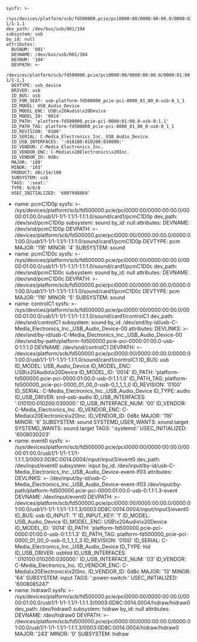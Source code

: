     sysfs: >-
      /sys/devices/platform/scb/fd500000.pcie/pci0000:00/0000:00:00.0/0000:01:00.0/usb1/1-1/1-1.1
    dev_path: /dev/bus/usb/001/104
    subsystem: usb
    by_id: null
    attributes:
      BUSNUM: '001'
      DEVNAME: /dev/bus/usb/001/104
      DEVNUM: '104'
      DEVPATH: >-
        /devices/platform/scb/fd500000.pcie/pci0000:00/0000:00:00.0/0000:01:00.0/usb1/1-1/1-1.1
      DEVTYPE: usb_device
      DRIVER: usb
      ID_BUS: usb
      ID_FOR_SEAT: usb-platform-fd500000_pcie-pci-0000_01_00_0-usb-0_1_1
      ID_MODEL: USB_Audio_Device
      ID_MODEL_ENC: USB\x20Audio\x20Device
      ID_MODEL_ID: '0014'
      ID_PATH: 'platform-fd500000.pcie-pci-0000:01:00.0-usb-0:1.1'
      ID_PATH_TAG: platform-fd500000_pcie-pci-0000_01_00_0-usb-0_1_1
      ID_REVISION: '0100'
      ID_SERIAL: C-Media_Electronics_Inc._USB_Audio_Device
      ID_USB_INTERFACES: ':010100:010200:030000:'
      ID_VENDOR: C-Media_Electronics_Inc.
      ID_VENDOR_ENC: C-Media\x20Electronics\x20Inc.
      ID_VENDOR_ID: 0d8c
      MAJOR: '189'
      MINOR: '103'
      PRODUCT: d8c/14/100
      SUBSYSTEM: usb
      TAGS: ':seat:'
      TYPE: 0/0/0
      USEC_INITIALIZED: '6007998869'
  - name: pcmC1D0p
    sysfs: >-
      /sys/devices/platform/scb/fd500000.pcie/pci0000:00/0000:00:00.0/0000:01:00.0/usb1/1-1/1-1.1/1-1.1:1.0/sound/card1/pcmC1D0p
    dev_path: /dev/snd/pcmC1D0p
    subsystem: sound
    by_id: null
    attributes:
      DEVNAME: /dev/snd/pcmC1D0p
      DEVPATH: >-
        /devices/platform/scb/fd500000.pcie/pci0000:00/0000:00:00.0/0000:01:00.0/usb1/1-1/1-1.1/1-1.1:1.0/sound/card1/pcmC1D0p
      DEVTYPE: pcm
      MAJOR: '116'
      MINOR: '4'
      SUBSYSTEM: sound
  - name: pcmC1D0c
    sysfs: >-
      /sys/devices/platform/scb/fd500000.pcie/pci0000:00/0000:00:00.0/0000:01:00.0/usb1/1-1/1-1.1/1-1.1:1.0/sound/card1/pcmC1D0c
    dev_path: /dev/snd/pcmC1D0c
    subsystem: sound
    by_id: null
    attributes:
      DEVNAME: /dev/snd/pcmC1D0c
      DEVPATH: >-
        /devices/platform/scb/fd500000.pcie/pci0000:00/0000:00:00.0/0000:01:00.0/usb1/1-1/1-1.1/1-1.1:1.0/sound/card1/pcmC1D0c
      DEVTYPE: pcm
      MAJOR: '116'
      MINOR: '5'
      SUBSYSTEM: sound
  - name: controlC1
    sysfs: >-
      /sys/devices/platform/scb/fd500000.pcie/pci0000:00/0000:00:00.0/0000:01:00.0/usb1/1-1/1-1.1/1-1.1:1.0/sound/card1/controlC1
    dev_path: /dev/snd/controlC1
    subsystem: sound
    by_id: /dev/snd/by-id/usb-C-Media_Electronics_Inc._USB_Audio_Device-00
    attributes:
      DEVLINKS: >-
        /dev/snd/by-id/usb-C-Media_Electronics_Inc._USB_Audio_Device-00
        /dev/snd/by-path/platform-fd500000.pcie-pci-0000:01:00.0-usb-0:1.1:1.0
      DEVNAME: /dev/snd/controlC1
      DEVPATH: >-
        /devices/platform/scb/fd500000.pcie/pci0000:00/0000:00:00.0/0000:01:00.0/usb1/1-1/1-1.1/1-1.1:1.0/sound/card1/controlC1
      ID_BUS: usb
      ID_MODEL: USB_Audio_Device
      ID_MODEL_ENC: USB\x20Audio\x20Device
      ID_MODEL_ID: '0014'
      ID_PATH: 'platform-fd500000.pcie-pci-0000:01:00.0-usb-0:1.1:1.0'
      ID_PATH_TAG: platform-fd500000_pcie-pci-0000_01_00_0-usb-0_1_1_1_0
      ID_REVISION: '0100'
      ID_SERIAL: C-Media_Electronics_Inc._USB_Audio_Device
      ID_TYPE: audio
      ID_USB_DRIVER: snd-usb-audio
      ID_USB_INTERFACES: ':010100:010200:030000:'
      ID_USB_INTERFACE_NUM: '00'
      ID_VENDOR: C-Media_Electronics_Inc.
      ID_VENDOR_ENC: C-Media\x20Electronics\x20Inc.
      ID_VENDOR_ID: 0d8c
      MAJOR: '116'
      MINOR: '6'
      SUBSYSTEM: sound
      SYSTEMD_USER_WANTS: sound.target
      SYSTEMD_WANTS: sound.target
      TAGS: ':systemd:'
      USEC_INITIALIZED: '6008030203'
  - name: event0
    sysfs: >-
      /sys/devices/platform/scb/fd500000.pcie/pci0000:00/0000:00:00.0/0000:01:00.0/usb1/1-1/1-1.1/1-1.1:1.3/0003:0D8C:0014.0004/input/input3/event0
    dev_path: /dev/input/event0
    subsystem: input
    by_id: /dev/input/by-id/usb-C-Media_Electronics_Inc._USB_Audio_Device-event-if03
    attributes:
      DEVLINKS: >-
        /dev/input/by-id/usb-C-Media_Electronics_Inc._USB_Audio_Device-event-if03
        /dev/input/by-path/platform-fd500000.pcie-pci-0000:01:00.0-usb-0:1.1:1.3-event
      DEVNAME: /dev/input/event0
      DEVPATH: >-
        /devices/platform/scb/fd500000.pcie/pci0000:00/0000:00:00.0/0000:01:00.0/usb1/1-1/1-1.1/1-1.1:1.3/0003:0D8C:0014.0004/input/input3/event0
      ID_BUS: usb
      ID_INPUT: '1'
      ID_INPUT_KEY: '1'
      ID_MODEL: USB_Audio_Device
      ID_MODEL_ENC: USB\x20Audio\x20Device
      ID_MODEL_ID: '0014'
      ID_PATH: 'platform-fd500000.pcie-pci-0000:01:00.0-usb-0:1.1:1.3'
      ID_PATH_TAG: platform-fd500000_pcie-pci-0000_01_00_0-usb-0_1_1_1_3
      ID_REVISION: '0100'
      ID_SERIAL: C-Media_Electronics_Inc._USB_Audio_Device
      ID_TYPE: hid
      ID_USB_DRIVER: usbhid
      ID_USB_INTERFACES: ':010100:010200:030000:'
      ID_USB_INTERFACE_NUM: '03'
      ID_VENDOR: C-Media_Electronics_Inc.
      ID_VENDOR_ENC: C-Media\x20Electronics\x20Inc.
      ID_VENDOR_ID: 0d8c
      MAJOR: '13'
      MINOR: '64'
      SUBSYSTEM: input
      TAGS: ':power-switch:'
      USEC_INITIALIZED: '6008085247'
  - name: hidraw0
    sysfs: >-
      /sys/devices/platform/scb/fd500000.pcie/pci0000:00/0000:00:00.0/0000:01:00.0/usb1/1-1/1-1.1/1-1.1:1.3/0003:0D8C:0014.0004/hidraw/hidraw0
    dev_path: /dev/hidraw0
    subsystem: hidraw
    by_id: null
    attributes:
      DEVNAME: /dev/hidraw0
      DEVPATH: >-
        /devices/platform/scb/fd500000.pcie/pci0000:00/0000:00:00.0/0000:01:00.0/usb1/1-1/1-1.1/1-1.1:1.3/0003:0D8C:0014.0004/hidraw/hidraw0
      MAJOR: '243'
      MINOR: '0'
      SUBSYSTEM: hidraw
